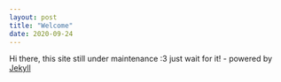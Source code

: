 ```yaml
---
layout: post
title: "Welcome"
date: 2020-09-24
---
```


Hi there, this site still under maintenance :3 just wait for it! - powered by [Jekyll](http://jekyllrb.com) 
